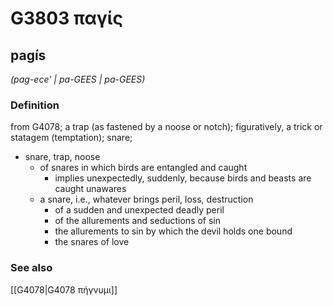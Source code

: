 # G3803 παγίς

## pagís

_(pag-ece' | pa-GEES | pa-GEES)_

### Definition

from G4078; a trap (as fastened by a noose or notch); figuratively, a trick or statagem (temptation); snare; 

- snare, trap, noose
  - of snares in which birds are entangled and caught
    - implies unexpectedly, suddenly, because birds and beasts are caught unawares
  - a snare, i.e., whatever brings peril, loss, destruction
    - of a sudden and unexpected deadly peril
    - of the allurements and seductions of sin
    - the allurements to sin by which the devil holds one bound
    - the snares of love

### See also

[[G4078|G4078 πήγνυμι]]
